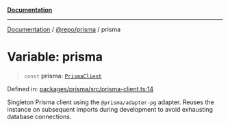 [**Documentation**](../../../README.md)

***

[Documentation](../../../README.md) / [@repo/prisma](../README.md) / prisma

# Variable: prisma

> `const` **prisma**: [`PrismaClient`](../type-aliases/PrismaClient.md)

Defined in: [packages/prisma/src/prisma-client.ts:14](https://github.com/o3osatoshi/experiment/blob/54ab00df974a3e9f8283fbcd8c611ed1e0274132/packages/prisma/src/prisma-client.ts#L14)

Singleton Prisma client using the `@prisma/adapter-pg` adapter. Reuses the
instance on subsequent imports during development to avoid exhausting
database connections.
